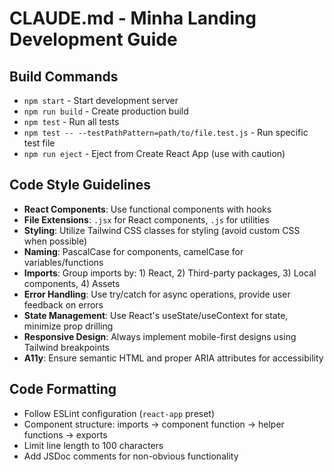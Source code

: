 # CLAUDE.md - Minha Landing Development Guide

## Build Commands
- `npm start` - Start development server
- `npm run build` - Create production build
- `npm test` - Run all tests
- `npm test -- --testPathPattern=path/to/file.test.js` - Run specific test file
- `npm run eject` - Eject from Create React App (use with caution)

## Code Style Guidelines
- **React Components**: Use functional components with hooks
- **File Extensions**: `.jsx` for React components, `.js` for utilities
- **Styling**: Utilize Tailwind CSS classes for styling (avoid custom CSS when possible)
- **Naming**: PascalCase for components, camelCase for variables/functions
- **Imports**: Group imports by: 1) React, 2) Third-party packages, 3) Local components, 4) Assets
- **Error Handling**: Use try/catch for async operations, provide user feedback on errors
- **State Management**: Use React's useState/useContext for state, minimize prop drilling
- **Responsive Design**: Always implement mobile-first designs using Tailwind breakpoints
- **A11y**: Ensure semantic HTML and proper ARIA attributes for accessibility

## Code Formatting
- Follow ESLint configuration (`react-app` preset)
- Component structure: imports → component function → helper functions → exports
- Limit line length to 100 characters
- Add JSDoc comments for non-obvious functionality